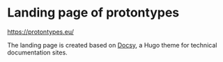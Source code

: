 # Landing page of protontypes 
https://protontypes.eu/

The landing page is created based on [Docsy](https://github.com/google/docsy), a Hugo theme for technical documentation sites.       
